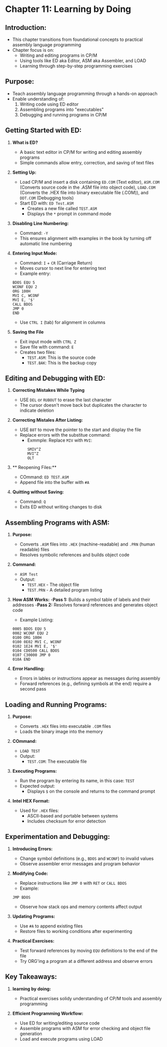 # Chapter 11: Learning by Doing
## Introduction:
- This chapter transitions from foundational concepts to practical assembly language programming
- Chapter focus is on:
    - Writing and editing programs in CP/M
    - Using tools like ED aka Editor, ASM aka Assembler, and LOAD
    - Learning through step-by-step programming exercises

## Purpose:
- Teach assembly language programming through a hands-on approach
- Enable understanding of:
    1. Writing code using ED editor
    2. Assembling programs into "executables"
    3. Debugging and running programs in CP/M

## Getting Started with ED:
1. **What is ED?**
    - A basic text editor in CP/M for writing and editing assembly programs
    - Simple commands allow entry, correction, and saving of text files

2. **Setting Up:**
    - Load CP/M and insert a disk containing `ED.COM` (Text editor), `ASM.COM` (Converts source code in the .ASM file into object code), `LOAD.COM` (Converts the .HEX file into binary executable file (.COM)), and `DDT.COM` (Debugging tools)
    - Start ED with: `ED Test.ASM`
        - Creates a new file called `TEST.ASM`
        - Displays the `*` prompt in command mode

3. **Disabling Line Numbering:**
    - Command: `-Y`
    - This ensures alignment with examples in the book by turning off automatic line numbering

4. **Entering Input Mode:**
    - Command: `I` + `CR` (Carriage Return)
    - Moves cursor to next line for entering text
    - Example entry:
    ```assembly
    BDOS EQU 5
    WCONF EQU 2
    ORG 100H
    MVI C, WCONF
    MVI E, '$'
    CALL BDOS
    JMP 0
    END
    ```
    - Use `CTRL I` (tab) for alignment in columns
5. **Saving the File**
    - Exit input mode with `CTRL Z`
    - Save file with command: `E`
    - Creates two files:
        - `TEST.ASM`: This is the source code
        - `TEST.BAK`: This is the backup copy

## Editing and Debugging with ED:
1. **Correcting Mistakes While Typing**
    - USE `DEL` or `RUBOUT` to erase the last character
    - The cursor doesn't move back but duplicates the character to indicate deletion

2. **Correcting Mistales After Listing:**
    - USE `B8T` to move the pointer to the start and display the file
    - Replace errors with the substitue command:
        - Exmmple: Replace `MIV` with `MVI`:
            ```plaintext
            SMIV^Z
            MVI^Z
            OLT
            ```

3. ** Reopening Files:**
    - COmmand: `ED TEST.ASM`
    - Append file into the buffer with `#A`

4. **Quitting without Saving:**
    - Command: `Q`
    - Exits ED without writing changes to disk

## Assembling Programs with ASM:
1. **Purpose:**
    - Converts `.ASM` files into `.HEX` (machine-readable) and `.PRN` (human readable) files
    - Resolves symbolic references and builds object code

2. **Command:**
    - `ASM Test`
    - Output:
        - `TEST.HEX` - The object file
        - `TEST.PRN` - A detailed program listing

3. **How ASM Works:**
    -**Pass 1:** Builds a symbol table of labels and their addresses
    -**Pass 2:** Resolves forward references and generates object code
    - Example Listing:
    ```assembly
    0005 BDOS EQU 5
    0002 WCONF EQU 2
    0100 ORG 100H
    0100 0E02 MVI C, WCONF
    0102 1E24 MVI E, '$'
    0104 CD0500 CALL BDOS
    0107 C30000 JMP 0
    010A END
    ```

4. **Error Handling:** 
    - Errors in lables or instructions appear as messages during assembly
    - Forward references (e.g., defining symbols at the end) require a second pass

## Loading and Running Programs:
1. **Purpose:**
    - Converts `.HEX` files into executable `.COM` files
    - Loads the binary image into the memory

2. **COmmand:**
    - `LOAD TEST`
    - Output:
        - `TEST.COM`: The executable file
3. **Executing Programs:**
    - Run the program by entering its name, in this case: `TEST`
    - Expected output:
        - Displays `$` on the console and returns to the command prompt

4. **Intel HEX Format:**
    - Used for `.HEX` files:
        - ASCII-based and portable between systems
        - Includes checksum for error detection 

## Experimentation and Debugging:
1. **Introducing Errors:**
    - Change symbol definitions (e.g., `BDOS` and `WCONF`) to invalid values
    - Observe assembler error messages and program behavior

2. **Modifying Code:**
    - Replace instructions like `JMP 0` with `RET` or `CALL BDOS`
    - Example:
    ```assembly
    JMP BDOS
    ```
    - Observe how stack ops and memory contents affect output

3. **Updating Programs:**
    - Use `#A` to append existing files
    - Restore files to working conditions after experimenting

4. **Practical Exercises:**
    - Test forward references by moving `EQU` definitions to the end of the file
    - Try ORG'ing a program at a different address and observe errors

## Key Takeaways:
1. **learning by doing:**
    - Practical exercises solidy understanding of CP/M tools and assembly programming

2. **Efficient Programming Workflow:**
    - Use ED for writing/editing source code
    - Assemble programs with ASM for error checking and object file generation
    - Load and execute programs using LOAD 
